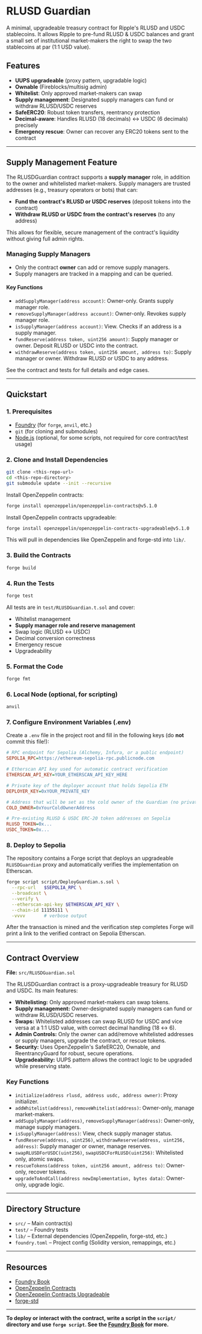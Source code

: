 # RLUSD Guardian

A minimal, upgradeable treasury contract for Ripple's RLUSD and USDC stablecoins. It allows Ripple to pre-fund RLUSD & USDC balances and grant a small set of institutional market-makers the right to swap the two stablecoins at par (1:1 USD value).

## Features

- **UUPS upgradeable** (proxy pattern, upgradable logic)
- **Ownable** (Fireblocks/multisig admin)
- **Whitelist**: Only approved market-makers can swap
- **Supply management**: Designated supply managers can fund or withdraw RLUSD/USDC reserves
- **SafeERC20**: Robust token transfers, reentrancy protection
- **Decimal-aware**: Handles RLUSD (18 decimals) ↔ USDC (6 decimals) precisely
- **Emergency rescue**: Owner can recover any ERC20 tokens sent to the contract

---

## Supply Management Feature

The RLUSDGuardian contract supports a **supply manager** role, in addition to the owner and whitelisted market-makers. Supply managers are trusted addresses (e.g., treasury operators or bots) that can:

- **Fund the contract's RLUSD or USDC reserves** (deposit tokens into the contract)
- **Withdraw RLUSD or USDC from the contract's reserves** (to any address)

This allows for flexible, secure management of the contract's liquidity without giving full admin rights.

### Managing Supply Managers

- Only the contract **owner** can add or remove supply managers.
- Supply managers are tracked in a mapping and can be queried.

#### Key Functions

- `addSupplyManager(address account)`: Owner-only. Grants supply manager role.
- `removeSupplyManager(address account)`: Owner-only. Revokes supply manager role.
- `isSupplyManager(address account)`: View. Checks if an address is a supply manager.
- `fundReserve(address token, uint256 amount)`: Supply manager or owner. Deposit RLUSD or USDC into the contract.
- `withdrawReserve(address token, uint256 amount, address to)`: Supply manager or owner. Withdraw RLUSD or USDC to any address.

See the contract and tests for full details and edge cases.

---

## Quickstart

### 1. Prerequisites

- [Foundry](https://book.getfoundry.sh/getting-started/installation) (for `forge`, `anvil`, etc.)
- `git` (for cloning and submodules)
- [Node.js](https://nodejs.org/) (optional, for some scripts, not required for core contract/test usage)

### 2. Clone and Install Dependencies

```sh
git clone <this-repo-url>
cd <this-repo-directory>
git submodule update --init --recursive
```

Install OpenZeppelin contracts:

```sh
forge install openzeppelin/openzeppelin-contracts@v5.1.0 
```

Install OpenZeppelin contracts upgradeable:

```sh
forge install openzeppelin/openzeppelin-contracts-upgradeable@v5.1.0
```

This will pull in dependencies like OpenZeppelin and forge-std into `lib/`.

### 3. Build the Contracts

```sh
forge build
```

### 4. Run the Tests

```sh
forge test
```

All tests are in `test/RLUSDGuardian.t.sol` and cover:
- Whitelist management
- **Supply manager role and reserve management**
- Swap logic (RLUSD ↔ USDC)
- Decimal conversion correctness
- Emergency rescue
- Upgradeability

### 5. Format the Code

```sh
forge fmt
```

### 6. Local Node (optional, for scripting)

```sh
anvil
```

### 7. Configure Environment Variables (.env)

Create a `.env` file in the project root and fill in the following keys (do **not** commit this file!):

```ini
# RPC endpoint for Sepolia (Alchemy, Infura, or a public endpoint)
SEPOLIA_RPC=https://ethereum-sepolia-rpc.publicnode.com

# Etherscan API key used for automatic contract verification
ETHERSCAN_API_KEY=YOUR_ETHERSCAN_API_KEY_HERE

# Private key of the deployer account that holds Sepolia ETH
DEPLOYER_KEY=0xYOUR_PRIVATE_KEY

# Address that will be set as the cold owner of the Guardian (no private key required) - This can be any address: eoa, gnosis safe, fireblocks etc
COLD_OWNER=0xYourColdOwnerAddress

# Pre-existing RLUSD & USDC ERC-20 token addresses on Sepolia
RLUSD_TOKEN=0x...
USDC_TOKEN=0x...
```

### 8. Deploy to Sepolia

The repository contains a Forge script that deploys an upgradeable `RLUSDGuardian` proxy and automatically verifies the implementation on Etherscan.

```sh
forge script script/DeployGuardian.s.sol \
  --rpc-url   $SEPOLIA_RPC \
  --broadcast \
  --verify \
  --etherscan-api-key $ETHERSCAN_API_KEY \
  --chain-id 11155111 \
  -vvvv       # verbose output
```

After the transaction is mined and the verification step completes Forge will print a link to the verified contract on Sepolia Etherscan.

---

## Contract Overview

**File:** `src/RLUSDGuardian.sol`

The RLUSDGuardian contract is a proxy-upgradeable treasury for RLUSD and USDC. Its main features:

- **Whitelisting:** Only approved market-makers can swap tokens.
- **Supply management:** Owner-designated supply managers can fund or withdraw RLUSD/USDC reserves.
- **Swaps:** Whitelisted addresses can swap RLUSD for USDC and vice versa at a 1:1 USD value, with correct decimal handling (18 ↔ 6).
- **Admin Controls:** Only the owner can add/remove whitelisted addresses or supply managers, upgrade the contract, or rescue tokens.
- **Security:** Uses OpenZeppelin's SafeERC20, Ownable, and ReentrancyGuard for robust, secure operations.
- **Upgradeability:** UUPS pattern allows the contract logic to be upgraded while preserving state.

### Key Functions

- `initialize(address rlusd, address usdc, address owner)`: Proxy initializer.
- `addWhitelist(address)`, `removeWhitelist(address)`: Owner-only, manage market-makers.
- `addSupplyManager(address)`, `removeSupplyManager(address)`: Owner-only, manage supply managers.
- `isSupplyManager(address)`: View, check supply manager status.
- `fundReserve(address, uint256)`, `withdrawReserve(address, uint256, address)`: Supply manager or owner, manage reserves.
- `swapRLUSDForUSDC(uint256)`, `swapUSDCForRLUSD(uint256)`: Whitelisted only, atomic swaps.
- `rescueTokens(address token, uint256 amount, address to)`: Owner-only, recover tokens.
- `upgradeToAndCall(address newImplementation, bytes data)`: Owner-only, upgrade logic.

---

## Directory Structure

- `src/` – Main contract(s)
- `test/` – Foundry tests
- `lib/` – External dependencies (OpenZeppelin, forge-std, etc.)
- `foundry.toml` – Project config (Solidity version, remappings, etc.)

---

## Resources

- [Foundry Book](https://book.getfoundry.sh/)
- [OpenZeppelin Contracts](https://github.com/OpenZeppelin/openzeppelin-contracts)
- [OpenZeppelin Contracts Upgradeable](https://github.com/OpenZeppelin/openzeppelin-contracts-upgradeable)
- [forge-std](https://github.com/foundry-rs/forge-std)

---

**To deploy or interact with the contract, write a script in the `script/` directory and use `forge script`. See the [Foundry Book](https://book.getfoundry.sh/) for more.**

